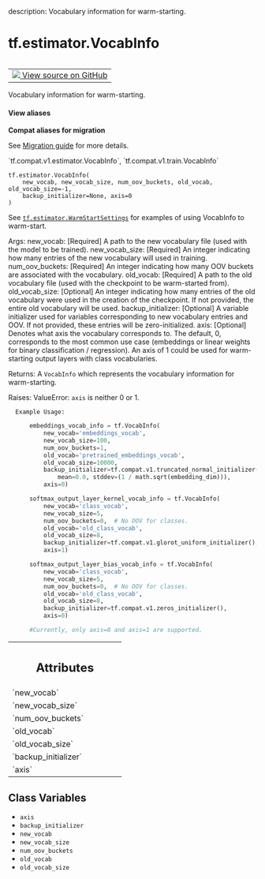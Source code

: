 description: Vocabulary information for warm-starting.

<div itemscope itemtype="http://developers.google.com/ReferenceObject">
<meta itemprop="name" content="tf.estimator.VocabInfo" />
<meta itemprop="path" content="Stable" />
<meta itemprop="property" content="__new__"/>
<meta itemprop="property" content="axis"/>
<meta itemprop="property" content="backup_initializer"/>
<meta itemprop="property" content="new_vocab"/>
<meta itemprop="property" content="new_vocab_size"/>
<meta itemprop="property" content="num_oov_buckets"/>
<meta itemprop="property" content="old_vocab"/>
<meta itemprop="property" content="old_vocab_size"/>
</div>

# tf.estimator.VocabInfo

<!-- Insert buttons and diff -->

<table class="tfo-notebook-buttons tfo-api nocontent" align="left">
<td>
  <a target="_blank" href="https://github.com/tensorflow/tensorflow/blob/r2.4/tensorflow/python/training/warm_starting_util.py#L39-L135">
    <img src="https://www.tensorflow.org/images/GitHub-Mark-32px.png" />
    View source on GitHub
  </a>
</td>
</table>



Vocabulary information for warm-starting.

<section class="expandable">
  <h4 class="showalways">View aliases</h4>
  <p>
<b>Compat aliases for migration</b>
<p>See
<a href="https://www.tensorflow.org/guide/migrate">Migration guide</a> for
more details.</p>
<p>`tf.compat.v1.estimator.VocabInfo`, `tf.compat.v1.train.VocabInfo`</p>
</p>
</section>

<pre class="devsite-click-to-copy prettyprint lang-py tfo-signature-link">
<code>tf.estimator.VocabInfo(
    new_vocab, new_vocab_size, num_oov_buckets, old_vocab, old_vocab_size=-1,
    backup_initializer=None, axis=0
)
</code></pre>



<!-- Placeholder for "Used in" -->

  See <a href="../../tf/estimator/WarmStartSettings.md"><code>tf.estimator.WarmStartSettings</code></a> for examples of using
  VocabInfo to warm-start.

  Args:
    new_vocab: [Required] A path to the new vocabulary file (used with the model
      to be trained).
    new_vocab_size: [Required] An integer indicating how many entries of the new
      vocabulary will used in training.
    num_oov_buckets: [Required] An integer indicating how many OOV buckets are
      associated with the vocabulary.
    old_vocab: [Required] A path to the old vocabulary file (used with the
      checkpoint to be warm-started from).
    old_vocab_size: [Optional] An integer indicating how many entries of the old
      vocabulary were used in the creation of the checkpoint. If not provided,
      the entire old vocabulary will be used.
    backup_initializer: [Optional] A variable initializer used for variables
      corresponding to new vocabulary entries and OOV. If not provided, these
      entries will be zero-initialized.
    axis: [Optional] Denotes what axis the vocabulary corresponds to.  The
      default, 0, corresponds to the most common use case (embeddings or
      linear weights for binary classification / regression).  An axis of 1
      could be used for warm-starting output layers with class vocabularies.

  Returns:
    A `VocabInfo` which represents the vocabulary information for warm-starting.

  Raises:
    ValueError: `axis` is neither 0 or 1.

      Example Usage:
```python
      embeddings_vocab_info = tf.VocabInfo(
          new_vocab='embeddings_vocab',
          new_vocab_size=100,
          num_oov_buckets=1,
          old_vocab='pretrained_embeddings_vocab',
          old_vocab_size=10000,
          backup_initializer=tf.compat.v1.truncated_normal_initializer(
              mean=0.0, stddev=(1 / math.sqrt(embedding_dim))),
          axis=0)

      softmax_output_layer_kernel_vocab_info = tf.VocabInfo(
          new_vocab='class_vocab',
          new_vocab_size=5,
          num_oov_buckets=0,  # No OOV for classes.
          old_vocab='old_class_vocab',
          old_vocab_size=8,
          backup_initializer=tf.compat.v1.glorot_uniform_initializer(),
          axis=1)

      softmax_output_layer_bias_vocab_info = tf.VocabInfo(
          new_vocab='class_vocab',
          new_vocab_size=5,
          num_oov_buckets=0,  # No OOV for classes.
          old_vocab='old_class_vocab',
          old_vocab_size=8,
          backup_initializer=tf.compat.v1.zeros_initializer(),
          axis=0)

      #Currently, only axis=0 and axis=1 are supported.
  ```
  



<!-- Tabular view -->
 <table class="responsive fixed orange">
<colgroup><col width="214px"><col></colgroup>
<tr><th colspan="2"><h2 class="add-link">Attributes</h2></th></tr>

<tr>
<td>
`new_vocab`
</td>
<td>

</td>
</tr><tr>
<td>
`new_vocab_size`
</td>
<td>

</td>
</tr><tr>
<td>
`num_oov_buckets`
</td>
<td>

</td>
</tr><tr>
<td>
`old_vocab`
</td>
<td>

</td>
</tr><tr>
<td>
`old_vocab_size`
</td>
<td>

</td>
</tr><tr>
<td>
`backup_initializer`
</td>
<td>

</td>
</tr><tr>
<td>
`axis`
</td>
<td>

</td>
</tr>
</table>



## Class Variables

* `axis` <a id="axis"></a>
* `backup_initializer` <a id="backup_initializer"></a>
* `new_vocab` <a id="new_vocab"></a>
* `new_vocab_size` <a id="new_vocab_size"></a>
* `num_oov_buckets` <a id="num_oov_buckets"></a>
* `old_vocab` <a id="old_vocab"></a>
* `old_vocab_size` <a id="old_vocab_size"></a>
